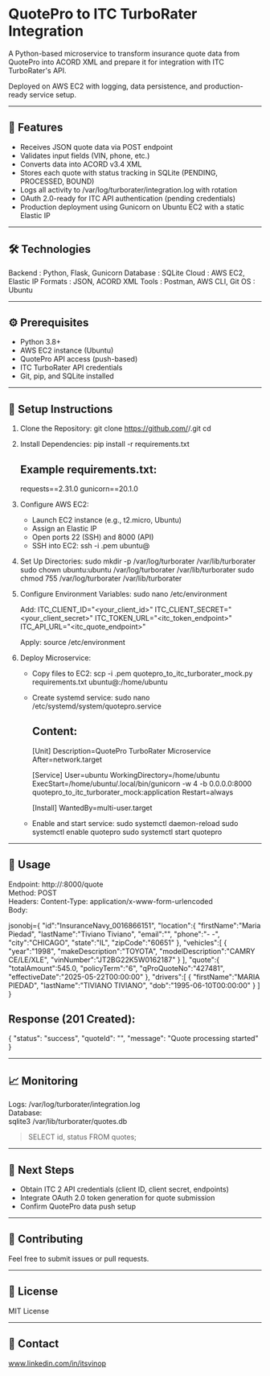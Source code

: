 QuotePro to ITC TurboRater Integration
======================================

A Python-based microservice to transform insurance quote data from QuotePro into ACORD XML and prepare it for integration with ITC TurboRater's API.

Deployed on AWS EC2 with logging, data persistence, and production-ready service setup.

---------------------
🔧 Features
---------------------
- Receives JSON quote data via POST endpoint
- Validates input fields (VIN, phone, etc.)
- Converts data into ACORD v3.4 XML
- Stores each quote with status tracking in SQLite (PENDING, PROCESSED, BOUND)
- Logs all activity to /var/log/turborater/integration.log with rotation
- OAuth 2.0-ready for ITC API authentication (pending credentials)
- Production deployment using Gunicorn on Ubuntu EC2 with a static Elastic IP

---------------------
🛠 Technologies
---------------------
Backend   : Python, Flask, Gunicorn
Database  : SQLite
Cloud     : AWS EC2, Elastic IP
Formats   : JSON, ACORD XML
Tools     : Postman, AWS CLI, Git
OS        : Ubuntu

---------------------
⚙️ Prerequisites
---------------------
- Python 3.8+
- AWS EC2 instance (Ubuntu)
- QuotePro API access (push-based)
- ITC TurboRater API credentials
- Git, pip, and SQLite installed

---------------------
🚀 Setup Instructions
---------------------

1. Clone the Repository:
   git clone https://github.com/<your-username>/<your-repo>.git
   cd <your-repo>

2. Install Dependencies:
   pip install -r requirements.txt

   Example requirements.txt:
   -------------------------
   requests==2.31.0
   gunicorn==20.1.0

3. Configure AWS EC2:
   - Launch EC2 instance (e.g., t2.micro, Ubuntu)
   - Assign an Elastic IP
   - Open ports 22 (SSH) and 8000 (API)
   - SSH into EC2:
     ssh -i <your-key>.pem ubuntu@<elastic-ip>

4. Set Up Directories:
   sudo mkdir -p /var/log/turborater /var/lib/turborater
   sudo chown ubuntu:ubuntu /var/log/turborater /var/lib/turborater
   sudo chmod 755 /var/log/turborater /var/lib/turborater

5. Configure Environment Variables:
   sudo nano /etc/environment

   Add:
   ITC_CLIENT_ID="<your_client_id>"
   ITC_CLIENT_SECRET="<your_client_secret>"
   ITC_TOKEN_URL="<itc_token_endpoint>"
   ITC_API_URL="<itc_quote_endpoint>"

   Apply:
   source /etc/environment

6. Deploy Microservice:
   - Copy files to EC2:
     scp -i <your-key>.pem quotepro_to_itc_turborater_mock.py requirements.txt ubuntu@<elastic-ip>:/home/ubuntu

   - Create systemd service:
     sudo nano /etc/systemd/system/quotepro.service

     Content:
     ----------------------
     [Unit]
     Description=QuotePro TurboRater Microservice
     After=network.target

     [Service]
     User=ubuntu
     WorkingDirectory=/home/ubuntu
     ExecStart=/home/ubuntu/.local/bin/gunicorn -w 4 -b 0.0.0.0:8000 quotepro_to_itc_turborater_mock:application
     Restart=always

     [Install]
     WantedBy=multi-user.target

   - Enable and start service:
     sudo systemctl daemon-reload
     sudo systemctl enable quotepro
     sudo systemctl start quotepro

---------------------
📨 Usage
---------------------
Endpoint: http://<elastic-ip>:8000/quote  
Method: POST  
Headers: Content-Type: application/x-www-form-urlencoded  
Body:

jsonobj={
  "id":"InsuranceNavy_0016866151",
  "location":{
    "firstName":"Maria Piedad",
    "lastName":"Tiviano Tiviano",
    "email":"",
    "phone":"-   -",
    "city":"CHICAGO",
    "state":"IL",
    "zipCode":"60651"
  },
  "vehicles":[
    {
      "year":"1998",
      "makeDescription":"TOYOTA",
      "modelDescription":"CAMRY CE/LE/XLE",
      "vinNumber":"JT2BG22K5W0162187"
    }
  ],
  "quote":{
    "totalAmount":545.0,
    "policyTerm":"6",
    "qProQuoteNo":"427481",
    "effectiveDate":"2025-05-22T00:00:00"
  },
  "drivers":[
    {
      "firstName":"MARIA PIEDAD",
      "lastName":"TIVIANO TIVIANO",
      "dob":"1995-06-10T00:00:00"
    }
  ]
}

Response (201 Created):
-----------------------
{
  "status": "success",
  "quoteId": "<uuid>",
  "message": "Quote processing started"
}

---------------------
📈 Monitoring
---------------------
Logs: /var/log/turborater/integration.log  
Database:  
  sqlite3 /var/lib/turborater/quotes.db  
  > SELECT id, status FROM quotes;

---------------------
🔄 Next Steps
---------------------
- Obtain ITC 2 API credentials (client ID, client secret, endpoints)
- Integrate OAuth 2.0 token generation for quote submission
- Confirm QuotePro data push setup

---------------------
🤝 Contributing
---------------------
Feel free to submit issues or pull requests.

---------------------
📜 License
---------------------
MIT License

---------------------
🔗 Contact
---------------------
www.linkedin.com/in/itsvinop
